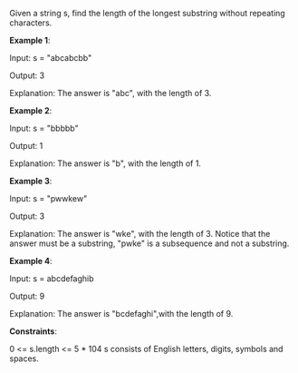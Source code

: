 Given a string s, find the length of the longest
substring
without repeating characters.



__Example 1__:

Input: s = "abcabcbb"

Output: 3

Explanation: The answer is "abc", with the length of 3.

__Example 2__:

Input: s = "bbbbb"

Output: 1

Explanation: The answer is "b", with the length of 1.

__Example 3__:

Input: s = "pwwkew"

Output: 3

Explanation: The answer is "wke", with the length of 3.
Notice that the answer must be a substring, "pwke" is a subsequence and not a substring.

__Example 4__:

Input: s = abcdefaghib

Output: 9

Explanation: The answer is "bcdefaghi",with the length of 9.

__Constraints__:

0 <= s.length <= 5 * 104
s consists of English letters, digits, symbols and spaces.